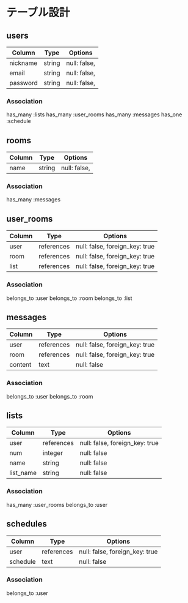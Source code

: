 # テーブル設計

## users

| Column   | Type       | Options      |
| -------- | ---------- | ------------ |
| nickname | string     | null: false, |
| email    | string     | null: false, |
| password | string     | null: false, |

### Association
has_many :lists
has_many :user_rooms
has_many :messages
has_one :schedule

## rooms

| Column   | Type       | Options      |
| -------- | ---------- | ------------ |
| name     | string     | null: false, |

### Association
has_many :messages

## user_rooms

| Column   | Type           | Options                        |
| -------- | -------------- | ------------------------------ |
| user     | references     | null: false, foreign_key: true |
| room     | references     | null: false, foreign_key: true |
| list     | references     | null: false, foreign_key: true |

### Association
belongs_to :user
belongs_to :room
belongs_to :list

## messages

| Column   | Type           | Options                        |
| -------- | -------------- | ------------------------------ |
| user     | references     | null: false, foreign_key: true |
| room     | references     | null: false, foreign_key: true |
| content  | text           | null: false                    |

### Association
belongs_to :user
belongs_to :room

## lists

| Column    | Type           | Options                        |
| --------- | -------------- | ------------------------------ |
| user      | references     | null: false, foreign_key: true |
| num       | integer        | null: false                    |
| name      | string         | null: false                    |
| list_name | string         | null: false                    |

### Association
has_many :user_rooms
belongs_to :user

## schedules

| Column    | Type           | Options                        |
| --------- | -------------- | ------------------------------ |
| user      | references     | null: false, foreign_key: true |
| schedule  | text           | null: false                    |

### Association
belongs_to :user